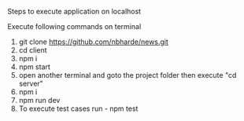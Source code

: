 Steps to execute application on localhost

Execute following commands on terminal
1. git clone https://github.com/nbharde/news.git
2. cd client
3. npm i
4. npm start
4. open another terminal and goto the project folder then execute "cd server"
5. npm i
6. npm run dev
7. To execute test cases run - npm test